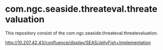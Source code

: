# com.ngc.seaside.threateval.threatevaluation

This repository consist of the com.ngc.seaside.threateval.threatevaluation.

http://10.207.42.43/confluence/display/SEAS/JellyFish+Implementation
